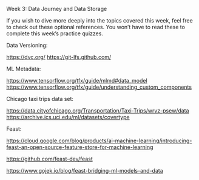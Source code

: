 Week 3: Data Journey and Data Storage 

If you wish to dive more deeply into the topics covered this week, feel free to check out these optional references. You won’t have to read these to complete this week’s practice quizzes.

Data Versioning:

https://dvc.org/
https://git-lfs.github.com/


ML Metadata:

https://www.tensorflow.org/tfx/guide/mlmd#data_model
https://www.tensorflow.org/tfx/guide/understanding_custom_components

Chicago taxi trips data set: 

https://data.cityofchicago.org/Transportation/Taxi-Trips/wrvz-psew/data
https://archive.ics.uci.edu/ml/datasets/covertype

Feast:

https://cloud.google.com/blog/products/ai-machine-learning/introducing-feast-an-open-source-feature-store-for-machine-learning

https://github.com/feast-dev/feast

https://www.gojek.io/blog/feast-bridging-ml-models-and-data